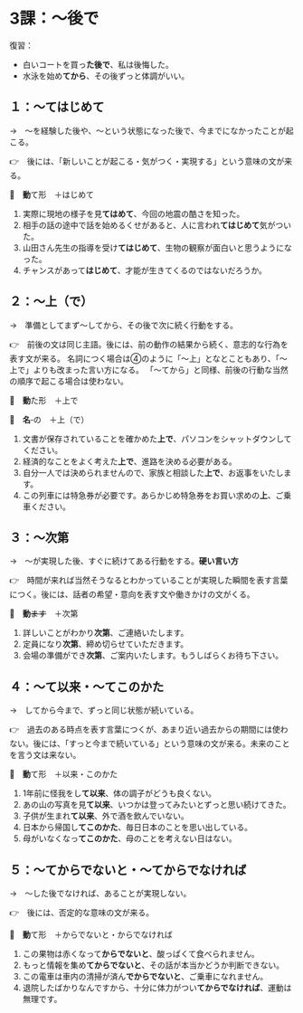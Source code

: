 # 3課：〜後で

復習：

- 白いコートを買っ**た後で**、私は後悔した。
- 水泳を始め**てから**、その後ずっと体調がいい。

## １：〜てはじめて

→　〜を経験した後や、〜という状態になった後で、今までになかったことが起こる。

👉　後には、「新しいことが起こる・気がつく・実現する」という意味の文が来る。

🔗　**動**て形　＋はじめて

1. 実際に現地の様子を見**てはめて**、今回の地震の酷さを知った。
2. 相手の話の途中で話を始めるくせがあると、人に言われ**てはじめて**気がついた。
3. 山田さん先生の指導を受け**てはじめて**、生物の観察が面白いと思うようになった。
4. チャンスがあって**はじめて**、才能が生きてくるのではないだろうか。

## ２：〜上（で）

→　準備としてまず〜してから、その後で次に続く行動をする。

👉　前後の文は同じ主語。後には、前の動作の結果から続く、意志的な行為を表す文が来る。
名詞につく場合は④のように「〜上」となとこともあり、「〜上で」よりも改まった言い方になる。
「〜てから」と同様、前後の行動な当然の順序で起こる場合は使わない。

🔗　**動**た形　＋上で

🔗　**名**‐の　＋上（で）

1. 文書が保存されていることを確かめた**上で**、パソコンをシャットダウンしてください。
2. 経済的なことをよく考えた**上で**、進路を決める必要がある。
3. 自分一人では決められませんので、家族と相談した**上で**、お返事をいたします。
4. この列車には特急券が必要です。あらかじめ特急券をお買い求めの**上**、ご乗車ください。

## ３：〜次第

→　〜が実現した後、すぐに続けてある行動をする。**硬い言い方**

👉　時間が来れば当然そうなるとわかっていることが実現した瞬間を表す言葉につく。後には、話者の希望・意向を表す文や働きかけの文がくる。

🔗　**動**~~ます~~　＋次第


1. 詳しいことがわかり**次第**、ご連絡いたします。
2. 定員になり**次第**、締め切らせていただきます。
3. 会場の準備ができ**次第**、ご案内いたします。もうしばらくお待ち下さい。

## ４：〜て以来・〜てこのかた

→　してから今まで、ずっと同じ状態が続いている。

👉　過去のある時点を表す言葉につくが、あまり近い過去からの期間には使わない。後には、「すっと今まで続いている」という意味の文が来る。未来のことを言う文は来ない。

🔗　**動**て形　＋以来・このかた

1. 1年前に怪我をし**て以来**、体の調子がどうも良くない。
2. あの山の写真を見**て以来**、いつかは登ってみたいとずっと思い続けてきた。
3. 子供が生まれ**て以来**、外で酒を飲んでいない。
4. 日本から帰国し**てこのかた**、毎日日本のことを思い出している。
5. 母がいなくなっ**てこのかた**、母のことを考えない日はない。


## ５：〜てからでないと・〜てからでなければ

→　〜した後でなければ、あることが実現しない。

👉　後には、否定的な意味の文が来る。

🔗　**動**て形　＋からでないと・からでなければ

1. この果物は赤くなって**からでないと**、酸っぱくて食べられません。
2. もっと情報を集め**てからでないと**、その話が本当かどうか判断できない。
3. この電車は車内の清掃が済ん**でからでないと**、ご乗車になれません。
4. 退院したばかりなんですから、十分に体力がつい**てからでなければ**、運動は無理です。

